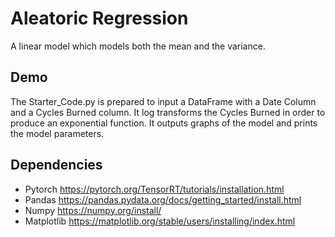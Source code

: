 # Aleatoric Regression
A linear model which models both the mean and the variance. 

## Demo 
The Starter_Code.py is prepared to input a DataFrame with a Date Column and a Cycles Burned column. It log transforms the Cycles Burned in order to produce an exponential function. It outputs graphs of the model and prints the model parameters.

## Dependencies
- Pytorch             https://pytorch.org/TensorRT/tutorials/installation.html
- Pandas              https://pandas.pydata.org/docs/getting_started/install.html
- Numpy               https://numpy.org/install/
- Matplotlib          https://matplotlib.org/stable/users/installing/index.html
